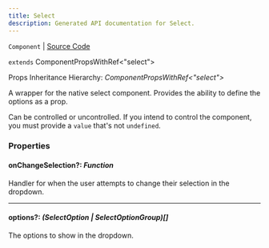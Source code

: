 ```yaml
---
title: Select
description: Generated API documentation for Select.
---
```


`Component` | [Source Code](https://github.com/mrCamelCode/jtjs/blob/ddfaeb1a2c9bf793372bb41076f65f452b124091/libs/react/lib/components/input/base/Select.tsx#L33)

`extends` ComponentPropsWithRef<"select">

Props Inheritance Hierarchy: _ComponentPropsWithRef<"select">_

A wrapper for the native select component. Provides the ability to define the options as a
prop.

Can be controlled or uncontrolled. If you intend to control the component, you must provide
a `value` that's not `undefined`.

### Properties

#### onChangeSelection?: _Function_

Handler for when the user attempts to change their selection in the dropdown.

---

#### options?: _(SelectOption<any> | SelectOptionGroup<any>)[]_

The options to show in the dropdown.